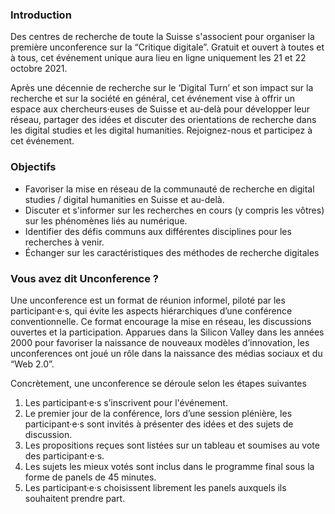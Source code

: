### Introduction

Des centres de recherche de toute la Suisse s'associent pour organiser la première unconference sur la “Critique digitale”. Gratuit et ouvert à toutes et à tous, cet événement unique aura lieu en ligne uniquement les 21 et 22 octobre 2021.

Après une décennie de recherche sur le ‘Digital Turn’ et son impact sur la recherche et sur la société en général, cet événement vise à offrir un espace aux chercheurs·euses de Suisse et au-delà pour développer leur réseau, partager des idées et discuter des orientations de recherche dans les digital studies et les digital humanities. Rejoignez-nous et participez à cet événement.

### Objectifs

- Favoriser la mise en réseau de la communauté de recherche en digital studies / digital humanities en Suisse et au-delà.
- Discuter et s'informer sur les recherches en cours (y compris les vôtres) sur les phénomènes liés au numérique.
- Identifier des défis communs aux différentes disciplines pour les recherches à venir.
- Échanger sur les caractéristiques des méthodes de recherche digitales

### Vous avez dit Unconference ?

Une unconference est un format de réunion informel, piloté par les participant·e·s, qui évite les aspects hiérarchiques d’une conférence conventionnelle. Ce format encourage la mise en réseau, les discussions ouvertes et la participation. Apparues dans la Silicon Valley dans les années 2000 pour favoriser la naissance de nouveaux modèles d’innovation, les unconferences ont joué un rôle dans la naissance des médias sociaux et du “Web 2.0”.

Concrètement, une unconference se déroule selon les étapes suivantes

1.  Les participant·e·s s’inscrivent pour l'événement.
2.  Le premier jour de la conférence, lors d’une session plénière, les participant·e·s sont invités à présenter des idées et des sujets de discussion.
3.  Les propositions reçues sont listées sur un tableau et soumises au vote des participant·e·s.
4.  Les sujets les mieux votés sont inclus dans le programme final sous la forme de panels de 45 minutes.
5.  Les participant·e·s choisissent librement les panels auxquels ils souhaitent prendre part.
